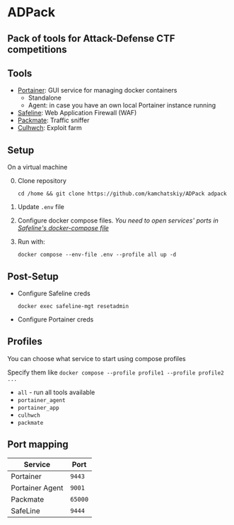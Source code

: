 # ADPack

## Pack of tools for Attack-Defense CTF competitions

## Tools

- [Portainer](https://github.com/portainer/portainer): GUI service for managing docker containers
  - Standalone
  - Agent: in case you have an own local Portainer instance running
- [Safeline](https://github.com/chaitin/SafeLine): Web Application Firewall (WAF)
- [Packmate](https://gitlab.com/packmate/Packmate): Traffic sniffer
- [Culhwch](https://github.com/arkiix/CulhwchFarm): Exploit farm

## Setup

On a virtual machine

0. Clone repository

    ```shell
    cd /home && git clone https://github.com/kamchatskiy/ADPack adpack
    ```

1. Update `.env` file
2. Configure docker compose files.
*You need to open services' ports in [Safeline's docker-compose file](./safeline/docker-compose.yml)*
3. Run with:

    ```shell
    docker compose --env-file .env --profile all up -d
    ```

## Post-Setup

- Configure Safeline creds

    ```shell
    docker exec safeline-mgt resetadmin
    ```

- Configure Portainer creds

## Profiles

You can choose what service to start using compose profiles

Specify them like
    ```
    docker compose --profile profile1 --profile profile2 ...
    ```

- `all` - run all tools available
- `portainer_agent`
- `portainer_app`
- `culhwch`
- `packmate`

## Port mapping

| Service            | Port   |
|--------------------|--------|
| Portainer          | `9443` |
| Portainer Agent    | `9001` |
| Packmate           | `65000`|
| SafeLine           | `9444` |
